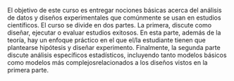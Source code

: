 El objetivo de este curso es entregar nociones básicas acerca del análisis de datos y
diseños experimentales que comúnmente se usan en estudios científicos. El curso se
divide en dos partes. La primera, discute como diseñar, ejecutar o evaluar estudios
exitosos. En esta parte, además de la teoría, hay un enfoque práctico en el que el/la
estudiante tienen que plantearse hipótesis y diseñar experimento. Finalmente, la
segunda parte discute análisis específicos estadísticos, incluyendo tanto modelos
básicos como modelos más complejosrelacionados a los diseños vistos en la primera
parte.
